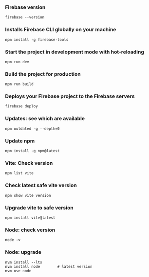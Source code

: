 ### Firebase version
```
firebase --version
```

### Installs Firebase CLI globally on your machine
```
npm install -g firebase-tools
```
### Start the project in development mode with hot-reloading
```
npm run dev
```
### Build the project for production
```
npm run build
```
### Deploys your Firebase project to the Firebase servers
```
firebase deploy
```

### Updates: see which are available
```
npm outdated -g --depth=0
```

### Update npm 
```
npm install -g npm@latest
```

### Vite: Check version
```
npm list vite
```

### Check latest safe vite version 
```
npm show vite version
```

### Upgrade vite to safe version
```
npm install vite@latest
```

### Node: check version
```
node -v
```

### Node: upgrade 
```
nvm install --lts
nvm install node        # latest version
nvm use node
```